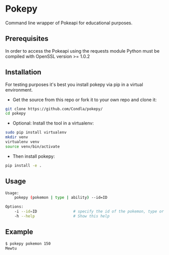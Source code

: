# Pokepy
Command line wrapper of Pokeapi for educational purposes.

## Prerequisites
In order to access the Pokeapi using the requests module Python must be compiled with OpenSSL version >= 1.0.2

## Installation
For testing purposes it's best you install pokepy via pip in a virtual environment.

* Get the source from this repo or fork it to your own repo and clone it:
```bash
git clone https://github.com/Condla/pokepy/
cd pokepy
```

* Optional: Install the tool in a virtualenv:
```bash
sudo pip install virtualenv
mkdir venv
virtualenv venv
source venv/bin/activate
```

* Then install pokepy:
```bash
pip install -e .
```

## Usage
```bash
Usage:
    pokepy (pokemon | type | ability) --id=ID

Options:
    -i --id=ID                # specify the id of the pokemon, type or ability
    -h --help                 # Show this help
```

## Example
```bash
$ pokepy pokemon 150
Mewtu
```
